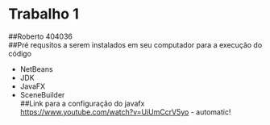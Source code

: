 # Trabalho 1  
##Roberto 404036  
##Pré requsitos a  serem instalados  em seu computador para a execução do   código   
* NetBeans  
* JDK  
* JavaFX  
* SceneBuilder  
##Link para a configuração do javafx  
https://www.youtube.com/watch?v=UiUmCcrV5yo - automatic!
